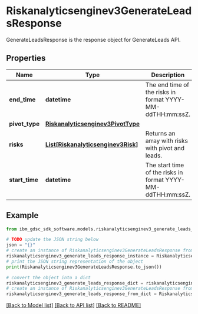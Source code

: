 # Riskanalyticsenginev3GenerateLeadsResponse

GenerateLeadsResponse is the response object for GenerateLeads API.

## Properties

Name | Type | Description | Notes
------------ | ------------- | ------------- | -------------
**end_time** | **datetime** | The end time of the risks in format YYYY-MM-ddTHH:mm:ssZ. | [optional] 
**pivot_type** | [**Riskanalyticsenginev3PivotType**](Riskanalyticsenginev3PivotType.md) |  | [optional] 
**risks** | [**List[Riskanalyticsenginev3Risk]**](Riskanalyticsenginev3Risk.md) | Returns an array with risks with pivot and leads. | [optional] 
**start_time** | **datetime** | The start time of the risks in format YYYY-MM-ddTHH:mm:ssZ. | [optional] 

## Example

```python
from ibm_gdsc_sdk_software.models.riskanalyticsenginev3_generate_leads_response import Riskanalyticsenginev3GenerateLeadsResponse

# TODO update the JSON string below
json = "{}"
# create an instance of Riskanalyticsenginev3GenerateLeadsResponse from a JSON string
riskanalyticsenginev3_generate_leads_response_instance = Riskanalyticsenginev3GenerateLeadsResponse.from_json(json)
# print the JSON string representation of the object
print(Riskanalyticsenginev3GenerateLeadsResponse.to_json())

# convert the object into a dict
riskanalyticsenginev3_generate_leads_response_dict = riskanalyticsenginev3_generate_leads_response_instance.to_dict()
# create an instance of Riskanalyticsenginev3GenerateLeadsResponse from a dict
riskanalyticsenginev3_generate_leads_response_from_dict = Riskanalyticsenginev3GenerateLeadsResponse.from_dict(riskanalyticsenginev3_generate_leads_response_dict)
```
[[Back to Model list]](../README.md#documentation-for-models) [[Back to API list]](../README.md#documentation-for-api-endpoints) [[Back to README]](../README.md)


